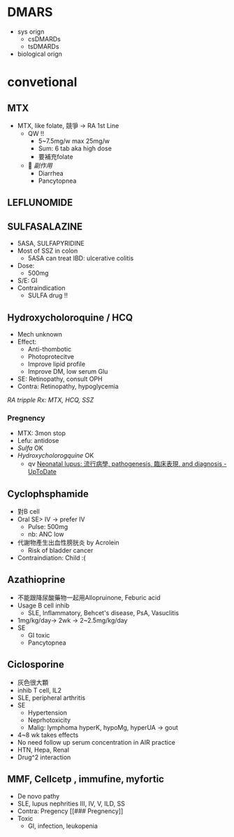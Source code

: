 # DMARS
- sys orign
	- csDMARDs
	- tsDMARDs 
- biological orign


# convetional 
## MTX
* MTX, like folate, 競爭 -> RA 1st Line
	* QW !!
		* 5~7.5mg/w max 25mg/w
		* Sum: 6 tab aka high dose
		* 要補充folate
	* 👻 _副作用_
		* Diarrhea
		* Pancytopnea


## LEFLUNOMIDE
## SULFASALAZINE
* 5ASA, SULFAPYRIDINE 
* Most of SSZ in colon
	* 5ASA can treat IBD:  ulcerative colitis
* Dose:
	* 500mg
* S/E: GI
* Contraindication
	* SULFA drug !!

## Hydroxycholoroquine / HCQ
 * Mech unknown
 * Effect:
	 * Anti-thombotic
	 * Photoprotecitve
	 * Improve lipid profile
	 * Improve DM, low serum Glu
 * SE: Retinopathy, consult OPH
 * Contra: Retinopathy, hypoglycemia

_RA tripple Rx: MTX, HCQ, SSZ_

### Pregnency
* MTX: 3mon stop
* Lefu: antidose
* *Sulfa* OK
* *Hydroxycholorogquine* OK
	* qv [Neonatal lupus: 流行病學, pathogenesis, 臨床表現, and diagnosis - UpToDate](https://www.uptodate.com/contents/neonatal-lupus-流行病學-pathogenesis-clinical-表現-and-diagnosis#H10) 


## Cyclophsphamide
* 對B cell
* Oral SE> IV -> prefer IV
	* Pulse: 500mg 
	* nb: ANC low
* 代謝物產生出血性膀胱炎 by Acrolein 
	* Risk of bladder cancer
* Contraindiation: Child :( 

## Azathioprine
* 不能跟降尿酸藥物一起用Allopruinone, Feburic acid
* Usage B cell inhib
	* SLE, Inflammatory, Behcet's disease, PsA, Vasuclitis
* 1mg/kg/day-> 2wk -> 2~2.5mg/kg/day
* SE
	* GI toxic
	* Pancytopnea

## Ciclosporine
* 灰色很大顆
* inhib T cell, IL2 
* SLE, peripheral arthritis
* SE
	* Hypertension
	* Neprhotoxicity
	* Malig: lymphoma
		hyperK, hypoMg, hyperUA -> gout
* 4~8 wk takes effects
* No need follow up serum concentration in AIR practice
* HTN, Hepa, Renal
* Drug^2 interaction

## MMF, Cellcetp , immufine, myfortic
* De novo pathy
* SLE, lupus nephrities III, IV, V, ILD, SS
* Contra: Pregency [[### Pregnency]]
* Toxic
	* GI, infection, leukopenia
